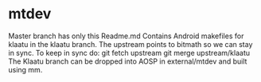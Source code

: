 mtdev
=====
Master branch has only this Readme.md
Contains Android makefiles for klaatu in the klaatu branch. 
The upstream points to bitmath so we can stay in sync. 
To keep in sync do:
  git fetch upstream
  git merge upstream/klaatu
The Klaatu branch can be dropped into AOSP in external/mtdev and 
    built using mm.
